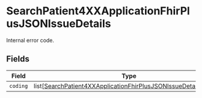 # SearchPatient4XXApplicationFhirPlusJSONIssueDetails

Internal error code.


## Fields

| Field                                                                                                                                                   | Type                                                                                                                                                    | Required                                                                                                                                                | Description                                                                                                                                             |
| ------------------------------------------------------------------------------------------------------------------------------------------------------- | ------------------------------------------------------------------------------------------------------------------------------------------------------- | ------------------------------------------------------------------------------------------------------------------------------------------------------- | ------------------------------------------------------------------------------------------------------------------------------------------------------- |
| `coding`                                                                                                                                                | list[[SearchPatient4XXApplicationFhirPlusJSONIssueDetailsCoding](../../models/operations/searchpatient4xxapplicationfhirplusjsonissuedetailscoding.md)] | :heavy_minus_sign:                                                                                                                                      | N/A                                                                                                                                                     |